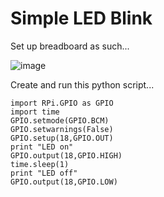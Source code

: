 # Simple LED Blink
Set up breadboard as such...



![image](https://cdn.shopify.com/s/files/1/0176/3274/files/LEDs-BB400-1LED_bb_grande.png?6398700510979146820)

Create and run this python script...


```
import RPi.GPIO as GPIO
import time
GPIO.setmode(GPIO.BCM)
GPIO.setwarnings(False)
GPIO.setup(18,GPIO.OUT)
print "LED on"
GPIO.output(18,GPIO.HIGH)
time.sleep(1)
print "LED off"
GPIO.output(18,GPIO.LOW)
```